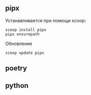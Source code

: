 pipx
-----------

Устанавливается при помощи scoop:

    scoop install pipx
    pipx ensurepath

Обновление

    scoop update pipx

poetry
-----------



python
-----------
